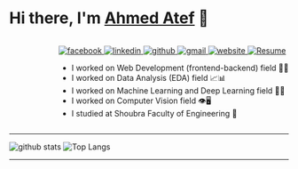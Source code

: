 # Hi there, I'm [Ahmed Atef][facebook] 👋

<div style="display:flex;justify-content: space-between;flex-wrap: no-wrap">
    
<div>
    <img align="right" src="https://media.tenor.com/images/334cf1e2aa89a90a274f5a4040d1a6ec/tenor.gif" alt="">
</div>
    
<div>

<!-- <div hidden>
![profile](https://gpvc.arturio.dev/ahmedatef1610)
![profile](https://komarev.com/ghpvc/?username=ahmedatef1610&style=flat&label=views)
</div> -->


[
    ![facebook](https://img.shields.io/badge/ahmed%20atef-blue?style=flat&logo=facebook&logoColor=white&logoWidth=20)
][facebook]
[
    ![linkedin](https://img.shields.io/badge/ahmedatef1610-0A66C2?style=flat&logo=linkedin&logoColor=white&logoWidth=20)
][linkedin]
[
    ![github](https://img.shields.io/badge/ahmedatef1610-333333?style=flat&logo=github&logoColor=white&logoWidth=20)
][github]
[
    ![gmail](https://img.shields.io/badge/Gmail-ff0000?style=flat&logo=gmail&logoColor=white&logoWidth=20)
][gmail]
[
    ![website](https://img.shields.io/badge/Website-ff8800?style=flat&logo=google-chrome&logoColor=white&logoWidth=20)
][website]
[
    ![Resume](https://img.shields.io/badge/Resume%20(CV)-00f?style=flat&logo=Files&logoColor=white&logoWidth=20)
][Resume]

- I worked on Web Development (frontend-backend) field 📡🌐
- I worked on Data Analysis (EDA) field 📈📊
- I worked on Machine Learning and Deep Learning field 🤖📖
- I worked on Computer Vision field 👁️🖥️
- I studied at Shoubra Faculty of Engineering 🏫

</div>

</div>

---


![github stats](https://github-readme-stats.vercel.app/api?username=ahmedatef1610&show_icons=true&hide_border=false&count_private=true&icon_color=ffff00&title_color=ffff00&text_color=dddddd&bg_color=22272E)
![Top Langs](https://github-readme-stats.vercel.app/api/top-langs/?username=ahmedatef1610&layout=compact&langs_count=8&hide_border=false&title_color=ffff00&text_color=dddddd&bg_color=22272E)

---


<!-- variables -->
[website]: https://aae-tech.com/
[facebook]: https://www.facebook.com/ahmed.atef.elshazly/
[github]: https://github.com/ahmedatef1610
[gmail]: mailto:ahmedatef1610@gmail.com
[linkedin]: https://www.linkedin.com/in/ahmedatef1610/
[Resume]: https://drive.google.com/file/d/1J8FgJzNUBxjt7Tq8LaF-v8VM5tF4oiQh/view?usp=sharing

<div hidden width="0" height="0" style="display:none;">
<img src="https://gpvc.arturio.dev/ahmedatef1610" alt="profile" width="0" height="0" hidden style="display:none;">
<img src="https://komarev.com/ghpvc/?username=ahmedatef1610&style=flat&label=views" alt="profile" width="0" height="0" hidden style="display:none;">
</div>
